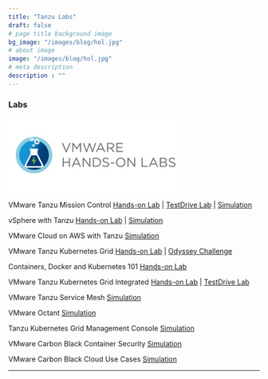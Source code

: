 ```yaml
---
title: "Tanzu Labs"
draft: false
# page title background image
bg_image: "/images/blog/hol.jpg"
# about image
image: "/images/blog/hol.jpg"
# meta description
description : ""
---
```


### Labs

![](hol.jpg)

VMware Tanzu Mission Control [Hands-on Lab](http://labs.hol.vmware.com/HOL/catalogs/lab/8087) | [TestDrive Lab](https://pathfinder.vmware.com/path/tanzu) | [Simulation](http://labs.hol.vmware.com/HOL/catalogs/lab/8516)

vSphere with Tanzu [Hands-on Lab](https://www.vmwarelearningplatform.com/HOL/catalogs/lab/7811) | [Simulation](http://labs.hol.vmware.com/HOL/catalogs/lab/8897)

VMware Cloud on AWS with Tanzu [Simulation](https://labs.hol.vmware.com/HOL/catalogs/lab/8743)

VMware Tanzu Kubernetes Grid [Hands-on Lab](http://labs.hol.vmware.com/HOL/catalogs/lab/8525) | [Odyssey Challenge](http://labs.hol.vmware.com/HOL/catalogs/lab/8664)

Containers, Docker and Kubernetes 101 [Hands-on Lab](https://labs.hol.vmware.com/HOL/catalogs/lab/9312)

VMware Tanzu Kubernetes Grid Integrated [Hands-on Lab](http://labs.hol.vmware.com/HOL/catalogs/lab/8546) | [TestDrive Lab](https://pathfinder.vmware.com/path/enterprisepks)

VMware Tanzu Service Mesh [Simulation](http://labs.hol.vmware.com/HOL/catalogs/lab/8509)

VMware Octant [Simulation](http://labs.hol.vmware.com/HOL/catalogs/lab/8548)

Tanzu Kubernetes Grid Management Console [Simulation](http://labs.hol.vmware.com/HOL/catalogs/lab/8547)

VMware Carbon Black Container Security [Simulation](http://labs.hol.vmware.com/HOL/catalogs/lab/8549)	

VMware Carbon Black Cloud Use Cases [Simulation](http://labs.hol.vmware.com/HOL/catalogs/lab/8550)

--------


